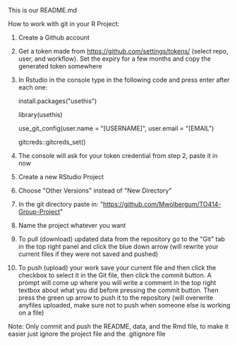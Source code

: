 This is our README.md

How to work with git in your R Project:

1. Create a Github account
2. Get a token made from https://github.com/settings/tokens/ (select repo, user, and workflow). Set the expiry for a few months and copy the generated token somewhere
3. In Rstudio in the console type in the following code and press enter after each one:

    install.packages("usethis")
    
    library(usethis)
    
    use_git_config(user.name = "[USERNAME]", user.email = "[EMAIL")
    
    gitcreds::gitcreds_set()

4. The console will ask for your token credential from step 2, paste it in now
5. Create a new RStudio Project
6. Choose "Other Versions" instead of "New Directory"
7. In the git directory paste in: "https://github.com/Mwolbergum/TO414-Group-Project"
8. Name the project whatever you want
9. To pull (download) updated data from the repository go to the "Git" tab in the top right panel and click the blue down arrow (will rewrite your current files if they were not saved and pushed)
10. To push (upload) your work save your current file and then click the checkbox to select it in the Git file, then click the commit button. A prompt will come up where you will write a comment in the top right textbox about what you did before pressing the commit button. Then press the green up arrow to push it to the repository (will overwrite anyfiles uploaded, make sure not to push when someone else is working on a file)

Note: Only commit and push the README, data, and the Rmd file, to make it easier just ignore the project file and the .gitignore file
